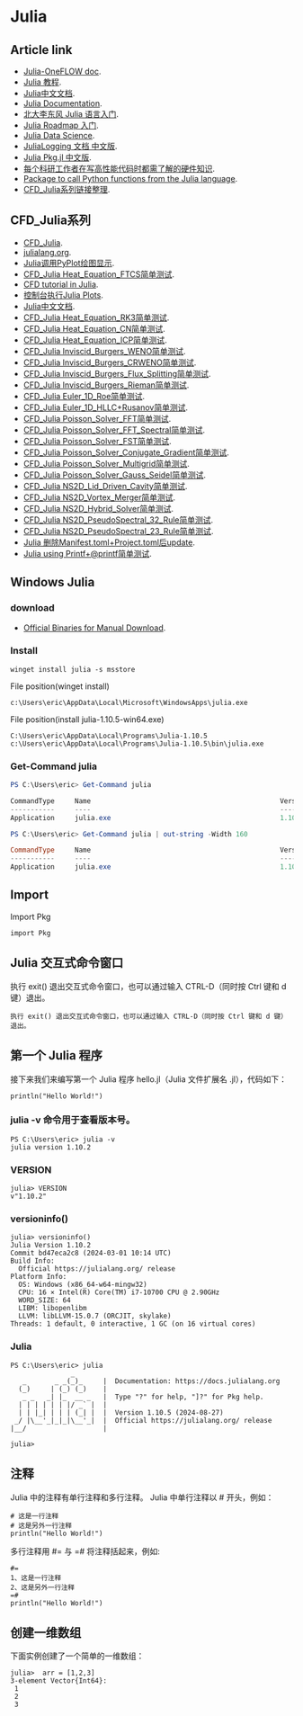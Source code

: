 # Julia

## Article link

-  [Julia-OneFLOW doc](https://eric2003.github.io/OneFLOW/julia.html).
-  [Julia 教程](https://www.runoob.com/julia/julia-tutorial.html).
-  [Julia中文文档](https://docs.juliacn.com/).
-  [Julia Documentation](https://docs.julialang.org/).
-  [北大李东风 Julia 语言入门](https://www.math.pku.edu.cn/teachers/lidf/docs/Julia/html/_book/index.html).
-  [Julia Roadmap 入门](https://learn.juliacn.com/).
-  [Julia Data Science](https://cn.julialang.org/JuliaDataScience/).
-  [JuliaLogging 文档 中文版](https://cn.julialang.org/julialogging.github.io/).
-  [Julia Pkg.jl 中文版](https://cn.julialang.org/Pkg.jl/dev/).
-  [每个科研工作者在写高性能代码时都需了解的硬件知识](https://guixinliu.github.io/hardware_introduction/pluto.jl.html).
-  [Package to call Python functions from the Julia language](https://github.com/JuliaPy/PyCall.jl).
-  [CFD_Julia系列链接整理](https://zhuanlan.zhihu.com/p/523584688/).

## CFD_Julia系列

-  [CFD_Julia](https://zhuanlan.zhihu.com/p/523286979/).
-  [julialang.org](https://julialang.org/).
-  [Julia调用PyPlot绘图显示](https://zhuanlan.zhihu.com/p/524494365/).
-  [CFD_Julia Heat_Equation_FTCS简单测试](https://zhuanlan.zhihu.com/p/524516874/).
-  [CFD tutorial in Julia](https://zhuanlan.zhihu.com/p/524524598/).
-  [控制台执行Julia Plots](https://zhuanlan.zhihu.com/p/524700016/).
-  [Julia中文文档](https://zhuanlan.zhihu.com/p/524711647/).
-  [CFD_Julia Heat_Equation_RK3简单测试](https://zhuanlan.zhihu.com/p/524768410/).
-  [CFD_Julia Heat_Equation_CN简单测试](https://zhuanlan.zhihu.com/p/524786405/).
-  [CFD_Julia Heat_Equation_ICP简单测试](https://zhuanlan.zhihu.com/p/524816179/).
-  [CFD_Julia Inviscid_Burgers_WENO简单测试](https://zhuanlan.zhihu.com/p/524837303/).
-  [CFD_Julia Inviscid_Burgers_CRWENO简单测试](https://zhuanlan.zhihu.com/p/524843661/).
-  [CFD_Julia Inviscid_Burgers_Flux_Splitting简单测试](https://zhuanlan.zhihu.com/p/524915137/).
-  [CFD_Julia Inviscid_Burgers_Rieman简单测试](https://zhuanlan.zhihu.com/p/524927405/).
-  [CFD_Julia Euler_1D_Roe简单测试](https://zhuanlan.zhihu.com/p/524941082/).
-  [CFD_Julia Euler_1D_HLLC+Rusanov简单测试](https://zhuanlan.zhihu.com/p/524956488/).
-  [CFD_Julia Poisson_Solver_FFT简单测试](https://zhuanlan.zhihu.com/p/524966296/).
-  [CFD_Julia Poisson_Solver_FFT_Spectral简单测试](https://zhuanlan.zhihu.com/p/525055028/).
-  [CFD_Julia Poisson_Solver_FST简单测试](https://zhuanlan.zhihu.com/p/525058286/).
-  [CFD_Julia Poisson_Solver_Conjugate_Gradient简单测试](https://zhuanlan.zhihu.com/p/525072170/).
-  [CFD_Julia Poisson_Solver_Multigrid简单测试](https://zhuanlan.zhihu.com/p/525074670/).
-  [CFD_Julia Poisson_Solver_Gauss_Seidel简单测试](https://zhuanlan.zhihu.com/p/525098595/).
-  [CFD_Julia NS2D_Lid_Driven_Cavity简单测试](https://zhuanlan.zhihu.com/p/525105279/).
-  [CFD_Julia NS2D_Vortex_Merger简单测试](https://zhuanlan.zhihu.com/p/525109410/).
-  [CFD_Julia NS2D_Hybrid_Solver简单测试](https://zhuanlan.zhihu.com/p/525113260/).
-  [CFD_Julia NS2D_PseudoSpectral_32_Rule简单测试](https://zhuanlan.zhihu.com/p/525116517/).
-  [CFD_Julia NS2D_PseudoSpectral_23_Rule简单测试](https://zhuanlan.zhihu.com/p/525118575/).
-  [Julia 删除Manifest.toml+Project.toml后update](https://zhuanlan.zhihu.com/p/586677960/).
-  [Julia using Printf+@printf简单测试](https://zhuanlan.zhihu.com/p/586721694/).


## Windows Julia

### download

-  [Official Binaries for Manual Download](https://julialang.org/downloads/).

### Install

```
winget install julia -s msstore
```

File position(winget install)
```
c:\Users\eric\AppData\Local\Microsoft\WindowsApps\julia.exe
```

File position(install julia-1.10.5-win64.exe)
```
C:\Users\eric\AppData\Local\Programs\Julia-1.10.5
c:\Users\eric\AppData\Local\Programs\Julia-1.10.5\bin\julia.exe
```

### Get-Command julia

```powershell
PS C:\Users\eric> Get-Command julia

CommandType     Name                                               Version    Source
-----------     ----                                               -------    ------
Application     julia.exe                                          1.10.2.0   C:\Users\eric\AppData\Local\Programs\J...
```

```powershell
PS C:\Users\eric> Get-Command julia | out-string -Width 160

CommandType     Name                                               Version    Source
-----------     ----                                               -------    ------
Application     julia.exe                                          1.10.2.0   C:\Users\eric\AppData\Local\Programs\Julia-1.10.2\bin\julia.exe
```


## Import

Import Pkg
```
import Pkg
```

## Julia 交互式命令窗口

执行 exit() 退出交互式命令窗口，也可以通过输入 CTRL-D（同时按 Ctrl 键和 d 键）退出。
```
执行 exit() 退出交互式命令窗口，也可以通过输入 CTRL-D（同时按 Ctrl 键和 d 键）退出。
```

## 第一个 Julia 程序
接下来我们来编写第一个 Julia 程序 hello.jl（Julia 文件扩展名 .jl），代码如下：
```
println("Hello World!")
```

### julia -v 命令用于查看版本号。
```
PS C:\Users\eric> julia -v
julia version 1.10.2
```

### VERSION
```
julia> VERSION
v"1.10.2"
```

### versioninfo()
```
julia> versioninfo()
Julia Version 1.10.2
Commit bd47eca2c8 (2024-03-01 10:14 UTC)
Build Info:
  Official https://julialang.org/ release
Platform Info:
  OS: Windows (x86_64-w64-mingw32)
  CPU: 16 × Intel(R) Core(TM) i7-10700 CPU @ 2.90GHz
  WORD_SIZE: 64
  LIBM: libopenlibm
  LLVM: libLLVM-15.0.7 (ORCJIT, skylake)
Threads: 1 default, 0 interactive, 1 GC (on 16 virtual cores)
```

### Julia

```
PS C:\Users\eric> julia
               _
   _       _ _(_)_     |  Documentation: https://docs.julialang.org
  (_)     | (_) (_)    |
   _ _   _| |_  __ _   |  Type "?" for help, "]?" for Pkg help.
  | | | | | | |/ _` |  |
  | | |_| | | | (_| |  |  Version 1.10.5 (2024-08-27)
 _/ |\__'_|_|_|\__'_|  |  Official https://julialang.org/ release
|__/                   |

julia>
```

## 注释

Julia 中的注释有单行注释和多行注释。
Julia 中单行注释以 # 开头，例如：

```
# 这是一行注释
# 这是另外一行注释
println("Hello World!")
```

多行注释用 #= 与 =# 将注释括起来，例如:

```
#=
1、这是一行注释
2、这是另外一行注释
=#
println("Hello World!")
```

## 创建一维数组
下面实例创建了一个简单的一维数组：
```
julia>  arr = [1,2,3]
3-element Vector{Int64}:
 1
 2
 3
```